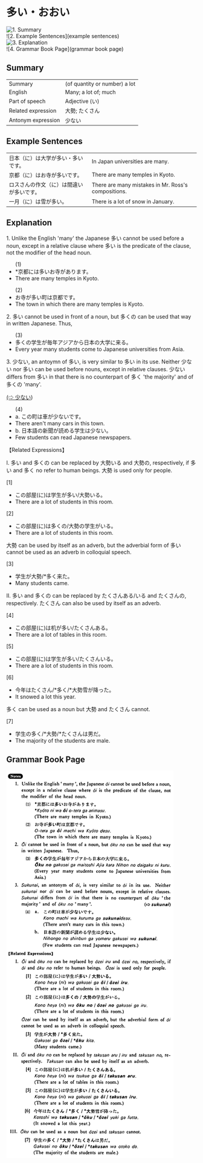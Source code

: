 # 多い・おおい

![1. Summary](summary)<br>
![2. Example Sentences](example sentences)<br>
![3. Explanation](explanation)<br>
![4. Grammar Book Page](grammar book page)<br>


## Summary

<table><tr>   <td>Summary</td>   <td>(of quantity or number) a lot</td></tr><tr>   <td>English</td>   <td>Many; a lot of; much</td></tr><tr>   <td>Part of speech</td>   <td>Adjective (い)</td></tr><tr>   <td>Related expression</td>   <td>大勢; たくさん</td></tr><tr>   <td>Antonym expression</td>   <td>少ない</td></tr></table>

## Example Sentences

<table><tr>   <td>日本（に）は大学が多い・多いです。</td>   <td>In Japan universities are many.</td></tr><tr>   <td>京都（に）はお寺が多いです。</td>   <td>There are many temples in Kyoto.</td></tr><tr>   <td>ロスさんの作文（に）は間違いが多いです。</td>   <td>There are many mistakes in Mr. Ross's compositions.</td></tr><tr>   <td>一月（に）は雪が多い。</td>   <td>There is a lot of snow in January.</td></tr></table>

## Explanation

<p>1. Unlike the English 'many' the Japanese <span class="cloze">多い</span> cannot be used before a noun, except in a relative clause where <span class="cloze">多い</span> is the predicate of the clause, not the modifier of the head noun.</p>  <ul>(1) <li>*京都には<span class="cloze">多い</span>お寺があります。</li> <li>There are many temples in Kyoto.</li> </ul>  <ul>(2) <li>お寺が<span class="cloze">多い</span>町は京都です。</li> <li>The town in which there are many temples is Kyoto.</li> </ul>  <p>2. <span class="cloze">多い</span> cannot be used in front of a noun, but <span class="cloze">多く</span>の can be used that way in written Japanese. Thus,</p>  <ul>(3) <li><span class="cloze">多く</span>の学生が毎年アジアから日本の大学に来る。</li> <li>Every year many students come to Japanese universities from Asia.</li> </ul>  <p>3. 少ない, an antoymn of <span class="cloze">多い</span>, is very similar to <span class="cloze">多い</span> in its use. Neither 少ない nor <span class="cloze">多い</span> can be used before nouns, except in relative clauses. 少ない differs from <span class="cloze">多い</span> in that there is no counterpart of <span class="cloze">多く</span> 'the majority' and of <span class="cloze">多く</span>の 'many'.</p>   <p><a href="#㊦ 少ない・すくない">(⇨ 少ない</a>)</p>  <ul>(4) <li>a. この町は車が少ないです。</li> <li>There aren't many cars in this town.</li> <div class="divide"></div> <li>b. 日本語の新聞が読める学生は少ない。</li> <li>Few students can read Japanese newspapers.</li> </ul>  <p>【Related Expressions】</p>  <p>I. <span class="cloze">多い</span> and <span class="cloze">多く</span>の can be replaced by 大勢いる and 大勢の, respectively, if <span class="cloze">多い</span> and <span class="cloze">多く</span> no refer to human beings. 大勢 is used only for people.</p>  <p>[1]</p>  <ul> <li>この部屋(に)は学生が<span class="cloze">多い</span>/大勢いる。</li> <li>There are a lot of students in this room.</li> </ul>  <p>[2]</p>  <ul> <li>この部屋(に)は<span class="cloze">多く</span>の/大勢の学生がいる。</li> <li>There are a lot of students in this room.</li> </ul>  <p>大勢 can be used by itself as an adverb, but the adverbial form of <span class="cloze">多い</span> cannot be used as an adverb in colloquial speech.</p>  <p>[3]</p>  <ul> <li>学生が大勢/*<span class="cloze">多く</span>来た。</li> <li>Many students came.</li> </ul>  <p>II. <span class="cloze">多い</span> and <span class="cloze">多く</span>の can be replaced by たくさんある/いる and たくさんの, respectively. たくさん can also be used by itself as an adverb.</p>  <p>[4]</p>  <ul> <li>この部屋(に)は机が<span class="cloze">多い</span>/たくさんある。</li> <li>There are a lot of tables in this room.</li> </ul>  <p>[5]</p>  <ul> <li>この部屋(に)は学生が<span class="cloze">多い</span>/たくさんいる。</li> <li>There are a lot of students in this room.</li> </ul>  <p>[6]</p>  <ul> <li>今年はたくさん/*<span class="cloze">多く</span>/*大勢雪が降った。</li> <li>It snowed a lot this year.</li> </ul>  <p><span class="cloze">多く</span> can be used as a noun but 大勢 and たくさん cannot.</p>  <p>[7]</p>  <ul> <li>学生の<span class="cloze">多く</span>/*大勢/*たくさんは男だ。</li> <li>The majority of the students are male.</li> </ul>

## Grammar Book Page

![](../img/Basic多い.png)

